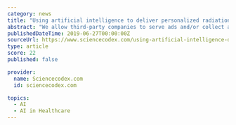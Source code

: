 ```yaml
---
category: news
title: "Using artificial intelligence to deliver personalized radiation therapy"
abstract: "We allow third-party companies to serve ads and/or collect anonymous information. These companies may use non-personally identifiable information (browser type, time and date) in order to provide advertisements about goods and services likely to be of ..."
publishedDateTime: 2019-06-27T00:00:00Z
sourceUrl: https://www.sciencecodex.com/using-artificial-intelligence-deliver-personalized-radiation-therapy-628504
type: article
score: 22
published: false

provider:
  name: Sciencecodex.com
  id: sciencecodex.com

topics:
  - AI
  - AI in Healthcare
---
```

